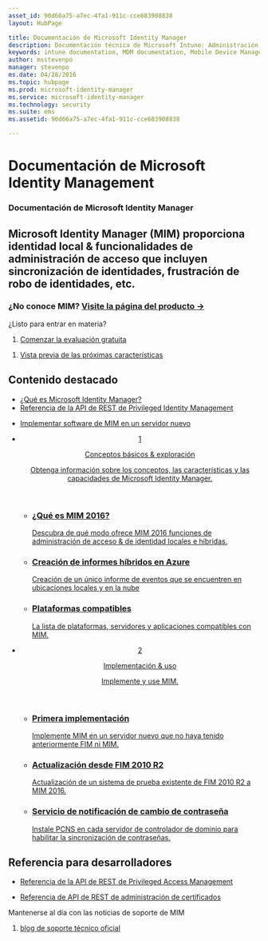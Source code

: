 ```yaml
---
asset_id: 90d66a75-a7ec-4fa1-911c-cce683908838
layout: HubPage

title: Documentación de Microsoft Identity Manager
description: Documentación técnica de Microsoft Intune: Administración de dispositivos y aplicaciones móviles
keywords: intune documentation, MDM documentation, Mobile Device Management Documentation, Mobile Device and Application Management Documentation
author: msstevenpo
manager: stevenpo
ms.date: 04/28/2016
ms.topic: hubpage
ms.prod: microsoft-identity-manager
ms.service: microsoft-identity-manager
ms.technology: security
ms.suite: ems
ms.assetid: 90d66a75-a7ec-4fa1-911c-cce683908838

---
```

# Documentación de Microsoft Identity Management
<article id="main">
    <section id="hero-content">
      <h1>Documentación de Microsoft Identity Manager</h1>
      <h2>Microsoft Identity Manager (MIM) proporciona identidad local &amp; funcionalidades de administración de acceso que incluyen sincronización de identidades, frustración de robo de identidades, etc.</h2>
      <h3>¿No conoce MIM? <a href="http://www.microsoft.com/en-us/server-cloud/products/microsoft-identity-manager/" target="\_blank">Visite la página del producto &rarr;</a></h3>     
    </section>
    <aside class="alert section-border">
      <p>¿Listo para entrar en materia?</p>
      <ol class="action-list">
        <li><a href="https://www.microsoft.com/evalcenter/evaluate-microsoft-identity-manager-2016" target="\_blank" class="button-bordered button-translucent">Comenzar la evaluación gratuita</a></li>
      </ol>
      <ol class="action-list">
        <li><a href="http://connect.microsoft.com/site1164/Downloads/DownloadDetails.aspx?DownloadID=61395" target="\_blank" class="button-bordered button-translucent">Vista previa de las próximas características</a></li>
      </ol>
    </aside>
    <section id="featured" class="container">
      <h2 class="section-heading"><span class="icon icon-warning"></span> Contenido destacado</h2>
      <div class="features row">
        <ul class="column column-half">
          <li><a href="/microsoft-identity-manager/understand-explore/microsoft-identity-manager-2016">¿Qué es Microsoft Identity Manager?</a></li>
          <li><a href="/microsoft-identity-manager/reference/privileged-access-management-rest-api-reference">Referencia de la API de REST de Privileged Identity Management</a></li>
        </ul>
        <ul class="column column-half">
          <li><a href="/microsoft-identity-manager/deploy-use/microsoft-identity-manager-deploy">Implementar software de MIM en un servidor nuevo</a></li>
        </ul>
      </div>
    </section>
    <div id="journeys">
      <section class="container">
        <ul class="journeys-list">
          <li class="journey-step">
            <header class="journey-step-header row">
              <a href="/microsoft-identity-manager/understand-explore/microsoft-identity-manager-2016">
                <div class="title column-third">
                  <span class="step-number">1</span>
                  <p>Conceptos básicos &amp; exploración</p>
                </div>
                <p class="description column-two-thirds">Obtenga información sobre los conceptos, las características y las capacidades de Microsoft Identity Manager.
                </p>
              </a>
            </header>
            <section class="journey-step-elements content">
              <ul class="row">
                <li class="column-third">
                  <a href="/microsoft-identity-manager/understand-explore/microsoft-identity-manager-2016">
                    <h3>¿Qué es MIM 2016?</h3>
                    <p>Descubra de qué modo ofrece MIM 2016 funciones de administración de acceso &amp; de identidad locales e híbridas.</p>
                  </a>
                </li>
                <li class="column-third">
                  <a href="/microsoft-identity-manager/understand-explore/identity-manager-hybrid-reporting-azure">
                    <h3>Creación de informes híbridos en Azure</h3>
                    <p>Creación de un único informe de eventos que se encuentren en ubicaciones locales y en la nube</p>
                  </a>
                </li>
                <li class="column-third">
                  <a href="/microsoft-identity-manager/plan-design/microsoft-identity-manager-2016-supported-platforms">
                    <h3>Plataformas compatibles</h3>
                    <p>La lista de plataformas, servidores y aplicaciones compatibles con MIM.</p>
                  </a>
                </li>
              </ul>
            </section>
          </li>
          <li class="journey-step">
            <header class="journey-step-header row">
              <a href="/microsoft-identity-manager/deploy-use/microsoft-identity-manager-deploy">
                <div class="title column-third">
                  <span class="step-number">2</span>
                  <p>Implementación &amp; uso</p>
                </div>
                <p class="description column-two-thirds">Implemente y use MIM.
                </p>
              </a>
            </header>
            <section class="journey-step-elements content">
              <ul class="row">
                <li class="column-third">
                  <a href="/microsoft-identity-manager/deploy-use/microsoft-identity-manager-deploy">
                    <h3>Primera implementación</h3>
                    <p>Implemente MIM en un servidor nuevo que no haya tenido anteriormente FIM ni MIM.</p>
                  </a>
                </li>
                <li class="column-third">
                  <a href="/microsoft-identity-manager/deploy-use/microsoft-identity-manager-2016-upgrade-from-fim-2010-R2">
                    <h3>Actualización desde FIM 2010 R2</h3>
                    <p>Actualización de un sistema de prueba existente de FIM 2010 R2 a MIM 2016.</p>
                  </a>
                </li>
                <li class="column-third">
                  <a href="/microsoft-identity-manager/deploy-use/deploying-mim-password-change-notification-service-on-domain-controller">
                    <h3>Servicio de notificación de cambio de contraseña</h3>
                    <p>Instale PCNS en cada servidor de controlador de dominio para habilitar la sincronización de contraseñas.</p>
                  </a>
                </li>
              </ul>
            </section>
          </li>
        </ul>
      </section>
    </div>
    <div class="section-border">
      <section class="resources container">
        <h2 class="section-heading"><span class="icon icon-options"></span> Referencia para desarrolladores</h2>
        <div class="resource-list row">
          <ul class="column-half">
            <li><a href="/microsoft-identity-manager/reference/privileged-access-management-rest-api-reference">Referencia de la API de REST de Privileged Access Management</a></li>
          </ul>
          <ul class="column-half">
            <li><a href="/microsoft-identity-manager/reference/certificate-management-rest-api-reference">Referencia de API de REST de administración de certificados</a></li>
          </ul>
        </div>
      </section>
    </div>
    <aside class="alert alert-social">
      <p>Mantenerse al día con las noticias de soporte de MIM</p>
      <ol class="action-list">
        <li><a href="https://blogs.technet.microsoft.com/iamsupport/" target="\_blank" class="button-bordered button-translucent">blog de soporte técnico oficial</a></li>
      </ol>
    </aside>
</article>


<!--HONumber=Jun16_HO1-->


